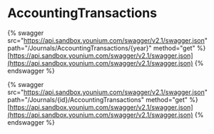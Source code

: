 # AccountingTransactions

{% swagger src="https://api.sandbox.younium.com/swagger/v2.1/swagger.json" path="/Journals/AccountingTransactions/{year}" method="get" %}
[https://api.sandbox.younium.com/swagger/v2.1/swagger.json](https://api.sandbox.younium.com/swagger/v2.1/swagger.json)
{% endswagger %}

{% swagger src="https://api.sandbox.younium.com/swagger/v2.1/swagger.json" path="/Journals/{id}/AccountingTransactions" method="get" %}
[https://api.sandbox.younium.com/swagger/v2.1/swagger.json](https://api.sandbox.younium.com/swagger/v2.1/swagger.json)
{% endswagger %}
